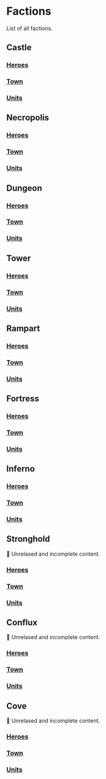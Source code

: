 # Factions

List of all factions.

## Castle

### [Heroes](heroes.md#castle)

### [Town](towns.md#castle)

### [Units](units.md#castle)


## Necropolis

### [Heroes](heroes.md#necropolis)

### [Town](towns.md#necropolis)

### [Units](units.md#necropolis)


## Dungeon

### [Heroes](heroes.md#dungeon)

### [Town](towns.md#dungeon)

### [Units](units.md#dungeon)


## Tower

### [Heroes](heroes.md#tower)

### [Town](towns.md#tower)

### [Units](units.md#tower)


## Rampart

### [Heroes](heroes.md#rampart)

### [Town](towns.md#rampart)

### [Units](units.md#rampart)


## Fortress

### [Heroes](heroes.md#fortress)

### [Town](towns.md#fortress)

### [Units](units.md#fortress)


## Inferno

### [Heroes](heroes.md#inferno)

### [Town](towns.md#inferno)

### [Units](units.md#inferno)


## Stronghold

🔮 Unrelased and incomplete content.

### [Heroes](heroes.md#stronghold)

### [Town](towns.md#stronghold)

### [Units](units.md#stronghold)


## Conflux

🔮 Unrelased and incomplete content.

### [Heroes](heroes.md#conflux)

### [Town](towns.md#conflux)

### [Units](units.md#conflux)


## Cove

🔮 Unrelased and incomplete content.

### [Heroes](heroes.md#cove)

### [Town](towns.md#cove)

### [Units](units.md#cove)
